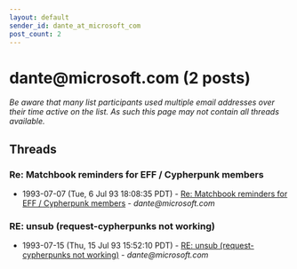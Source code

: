 ```yaml
---
layout: default
sender_id: dante_at_microsoft_com
post_count: 2
---
```


# dante<span>@</span>microsoft.com (2 posts)

_Be aware that many list participants used multiple email addresses over their time active on the list. As such this page may not contain all threads available._

## Threads

### Re: Matchbook reminders for EFF / Cypherpunk members
+ 1993-07-07 (Tue, 6 Jul 93 18:08:35 PDT) - [Re: Matchbook reminders for EFF / Cypherpunk members](/archive/1993/07/cd665266529ac2e25bb8a7bda9923c2a8ae2d4fa5d6c27662a4cb93fb38021f8) - _dante@microsoft.com_

### RE: unsub (request-cypherpunks not working)
+ 1993-07-15 (Thu, 15 Jul 93 15:52:10 PDT) - [RE: unsub (request-cypherpunks not working)](/archive/1993/07/73667be4f9d1d7facf3d9c1c4fbca86c9b7e80aa6283d42b53ccff4f1c4a3969) - _dante@microsoft.com_


